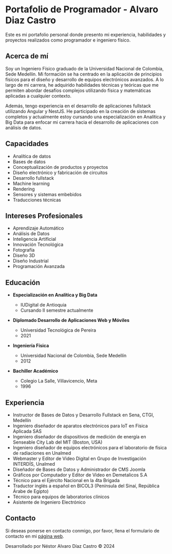 # Portafolio de Programador - Alvaro Diaz Castro

Este es mi portafolio personal donde presento mi experiencia, habilidades y proyectos realizados como programador e ingeniero físico.

## Acerca de mí

Soy un Ingeniero Físico graduado de la Universidad Nacional de Colombia, Sede Medellín. Mi formación se ha centrado en la aplicación de principios físicos para el diseño y desarrollo de equipos electrónicos avanzados. A lo largo de mi carrera, he adquirido habilidades técnicas y teóricas que me permiten abordar desafíos complejos utilizando física y matemáticas aplicadas a cualquier contexto.

Además, tengo experiencia en el desarrollo de aplicaciones fullstack utilizando Angular y NestJS. He participado en la creación de sistemas completos y actualmente estoy cursando una especialización en Analítica y Big Data para enfocar mi carrera hacia el desarrollo de aplicaciones con análisis de datos.

## Capacidades

- Analítica de datos
- Bases de datos
- Conceptualización de productos y proyectos
- Diseño electrónico y fabricación de circuitos
- Desarrollo fullstack
- Machine learning
- Rendering
- Sensores y sistemas embebidos
- Traducciones técnicas

## Intereses Profesionales

- Aprendizaje Automático
- Análisis de Datos
- Inteligencia Artificial
- Innovación Tecnológica
- Fotografía
- Diseño 3D
- Diseño Industrial
- Programación Avanzada

## Educación

- **Especialización en Analítica y Big Data**
  - IUDigital de Antioquia
  - Cursando II semestre actualmente

- **Diplomado Desarrollo de Aplicaciones Web y Móviles**
  - Universidad Tecnológica de Pereira
  - 2021

- **Ingeniería Física**
  - Universidad Nacional de Colombia, Sede Medellín
  - 2012

- **Bachiller Académico**
  - Colegio La Salle, Villavicencio, Meta
  - 1996

## Experiencia

- Instructor de Bases de Datos y Desarrollo Fullstack en Sena, CTGI, Medellín
- Ingeniero diseñador de aparatos electrónicos para IoT en Física Aplicada SAS
- Ingeniero diseñador de dispositivos de medición de energía en Senseable City Lab del MIT (Boston, USA)
- Ingeniero diseñador de equipos electrónicos para el laboratorio de física de radiaciones en Unalmed
- Webmaster y Editor de Video Digital en Grupo de Investigación INTERDÍS, Unalmed
- Diseñador de Bases de Datos y Administrador de CMS Joomla
- Gráficos por Computador y Editor de Video en Demetalicos S.A
- Técnico para el Ejército Nacional en la 4ta Brigada
- Traductor inglés a español en BICOL3 (Península del Sinaí, República Árabe de Egipto)
- Técnico para equipos de laboratorios clínicos
- Asistente de Ingeniero Electrónico

## Contacto

Si deseas ponerse en contacto conmigo, por favor, llena el formulario de contacto en mi [página web](#contact).

Desarrollado por Néstor Alvaro Díaz Castro &COPY; 2024
